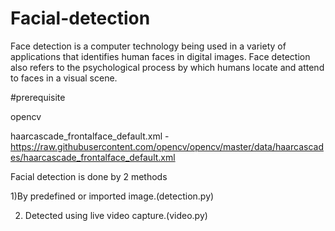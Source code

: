 # Facial-detection
Face detection is a computer technology being used in a variety of applications that identifies human faces in digital images.
Face detection also refers to the psychological process by which humans locate and attend to faces in a visual scene.

#prerequisite

opencv

haarcascade_frontalface_default.xml -https://raw.githubusercontent.com/opencv/opencv/master/data/haarcascades/haarcascade_frontalface_default.xml

Facial detection is done by 2 methods

1)By predefined or imported image.(detection.py)

2) Detected using live video capture.(video.py)
